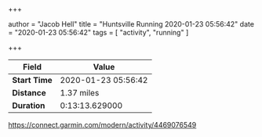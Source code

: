 +++

author = "Jacob Hell"
title = "Huntsville Running 2020-01-23 05:56:42"
date = "2020-01-23 05:56:42"
tags = [
    "activity", "running"
]

+++

<!--more-->

|Field  |Value  |
|--- | --- |
|**Start Time**|2020-01-23 05:56:42|
|**Distance**|1.37 miles|
|**Duration**|0:13:13.629000|

https://connect.garmin.com/modern/activity/4469076549